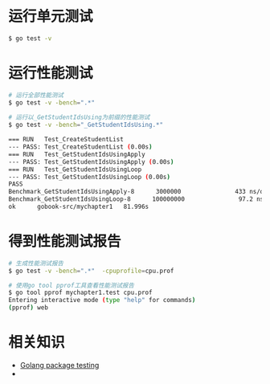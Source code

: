 # 运行单元测试

```bash
$ go test -v
```

# 运行性能测试

```bash
# 运行全部性能测试
$ go test -v -bench=".*"
 
# 运行以_GetStudentIdsUsing为前缀的性能测试
$ go test -v -bench="_GetStudentIdsUsing.*" 

=== RUN   Test_CreateStudentList
--- PASS: Test_CreateStudentList (0.00s)
=== RUN   Test_GetStudentIdsUsingApply
--- PASS: Test_GetStudentIdsUsingApply (0.00s)
=== RUN   Test_GetStudentIdsUsingLoop
--- PASS: Test_GetStudentIdsUsingLoop (0.00s)
PASS
Benchmark_GetStudentIdsUsingApply-8      3000000               433 ns/op
Benchmark_GetStudentIdsUsingLoop-8      100000000               97.2 ns/op
ok      gobook-src/mychapter1   81.996s
```

# 得到性能测试报告

```bash
# 生成性能测试报告
$ go test -v -bench=".*"  -cpuprofile=cpu.prof

# 使用go tool pprof工具查看性能测试报告
$ go tool pprof mychapter1.test cpu.prof
Entering interactive mode (type "help" for commands)
(pprof) web
```

# 相关知识

- [Golang package testing](https://golang.org/pkg/testing/)
- 

